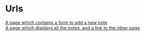 # Urls
[A page which contains a form to add a new note](http://localhost:3000) <br>
[ A page which displays all the notes, and a link to the other page](http://localhost:3000/show)
